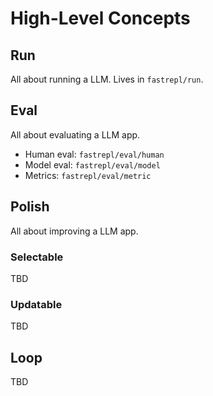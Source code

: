 # High-Level Concepts

## Run
All about running a LLM. Lives in `fastrepl/run`.

## Eval
All about evaluating a LLM app.

- Human eval: `fastrepl/eval/human`
- Model eval: `fastrepl/eval/model`
- Metrics: `fastrepl/eval/metric`

## Polish
All about improving a LLM app.

### Selectable
TBD

### Updatable
TBD

## Loop
TBD

